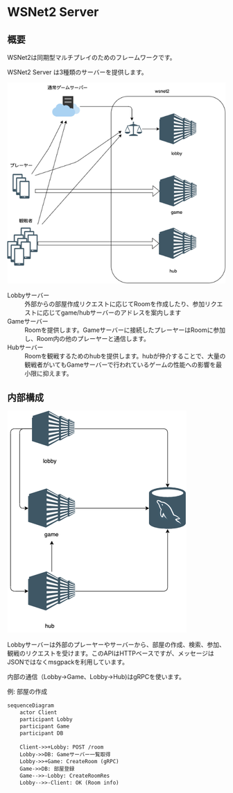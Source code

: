 # WSNet2 Server

## 概要

WSNet2は同期型マルチプレイのためのフレームワークです。

WSNet2 Server は3種類のサーバーを提供します。

![外部構成](./_doc/wsnet2-external.drawio.png)

<dl>
<dt>Lobbyサーバー</dt>
<dd>外部からの部屋作成リクエストに応じてRoomを作成したり、参加リクエストに応じてgame/hubサーバーのアドレスを案内します</dd>
<dt>Gameサーバー</dt>
<dd>Roomを提供します。Gameサーバーに接続したプレーヤーはRoomに参加し、Room内の他のプレーヤーと通信します。
<dt>Hubサーバー</dt>
<dd>Roomを観戦するためのhubを提供します。hubが仲介することで、大量の観戦者がいてもGameサーバーで行われているゲームの性能への影響を最小限に抑えます。</dd>
</dl>

## 内部構成

![内部構成](./_doc/wsnet2-internal.drawio.png)

Lobbyサーバーは外部のプレーヤーやサーバーから、部屋の作成、検索、参加、観戦のリクエストを受けます。このAPIはHTTPベースですが、メッセージはJSONではなくmsgpackを利用しています。

内部の通信（Lobby→Game、Lobby→Hub)はgRPCを使います。

例: 部屋の作成

```mermaid
sequenceDiagram
    actor Client
    participant Lobby
    participant Game
    participant DB

    Client->>+Lobby: POST /room
    Lobby->>DB: Gameサーバー一覧取得
    Lobby->>+Game: CreateRoom (gRPC)
    Game->>DB: 部屋登録
    Game-->>-Lobby: CreateRoomRes
    Lobby-->>-Client: OK (Room info)
````

